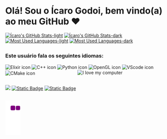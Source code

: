 # Olá! Sou o Ícaro Godoi, bem vindo(a) ao meu GitHub ❤️  

[![Ícaro's GitHub Stats-light](https://github-readme-stats-bay-two-10.vercel.app/api?username=Icaro-Godoi&show_icons=true&locale=pt-br&theme=rose#gh-light-mode-only)](https://github.com/Icaro-Godoi/github-readme-stats#gh-light-mode-only)
[![Ícaro's GitHub Stats-dark](https://github-readme-stats-bay-two-10.vercel.app/api?username=Icaro-Godoi&show_icons=true&locale=pt-br&theme=omni#gh-dark-mode-only)](https://github.com/Icaro-Godoi/github-readme-stats#gh-dark-mode-only)
[![Most Used Languages-light](https://github-readme-stats-bay-two-10.vercel.app/api/top-langs/?username=Icaro-Godoi&layout=compact&locale=pt-br&theme=rose#gh-light-mode-only)](https://github.com/Icaro-Godoi/github-readme-stats#gh-light-mode-only)
[![Most Used Languages-dark](https://github-readme-stats-bay-two-10.vercel.app/api/top-langs/?username=Icaro-Godoi&layout=compact&locale=pt-br&theme=omni#gh-dark-mode-only)](https://github.com/Icaro-Godoi/github-readme-stats#gh-dark-mode-only)

## 

<div style="display: inline_block">
  <h3>Este usuário fala os seguintes idiomas:</h3>
  <img align="center" alt="Elixir icon" height="30" width="40" src="https://cdn.jsdelivr.net/gh/devicons/devicon@latest/icons/elixir/elixir-original.svg"/>
  <img align="center" alt="C++ icon" height="30" width="40" src="https://cdn.jsdelivr.net/gh/devicons/devicon@latest/icons/cplusplus/cplusplus-original.svg"/>
  <img align="center" alt="Python icon" height="30" width="40" src="https://cdn.jsdelivr.net/gh/devicons/devicon@latest/icons/python/python-original.svg"/>
  <img align="center" alt="OpenGL icon" height="30" width="40" src="https://cdn.jsdelivr.net/gh/devicons/devicon@latest/icons/opengl/opengl-original.svg"/>
  <img align="center" alt="VScode icon" height="30" width="40" src="https://cdn.jsdelivr.net/gh/devicons/devicon@latest/icons/vscode/vscode-original.svg"/>
  <img align="center" alt="CMake icon" height="30" width="40" src="https://cdn.jsdelivr.net/gh/devicons/devicon@latest/icons/cmake/cmake-original.svg"/>
  <img align="right" alt="I love my computer" width="275.625" height="42" src="https://media0.giphy.com/media/v1.Y2lkPTc5MGI3NjExeTlkbG45Zjl2NmZxbjAzenl5aTZpbjdscDVoeXZ2cDdhOGpqMnF6ZyZlcD12MV9pbnRlcm5hbF9naWZfYnlfaWQmY3Q9Zw/i8Q77qmA5TPdAj65dM/giphy.gif"/>
</div>

##

<div>
  <a href="https://instagram.com/icaroq_godoi.com.br" target="_blank"><img src="https://img.shields.io/badge/Instagram-D73166?style=for-the-badge&logo=instagram&logoColor=white"><a/>
  <a href="https://x.com/x_Claire__x" target="_blank"><img alt="Static Badge" src="https://img.shields.io/badge/Twitter-1DA1F2?style=for-the-badge&logo=twitter&logoColor=white"></a>
  <a href="" target="_blank"><img alt="Static Badge" src="https://img.shields.io/badge/LinkedIn-0077B5?style=for-the-badge&logo=linkedin&logoColor=white"></a>
</div>

##

![snake gif](https://github.com/Icaro-Godoi/Icaro-Godoi/blob/output/github-contribution-grid-snake.gif)
